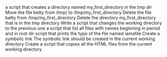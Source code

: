 a script that creates a directory named my_first_directory in the tmp dir
Move the file betty from /tmp/ to /tmp/my_first_directory
Delete the file betty from /tmp/my_first_directory
Delete the directory my_first_directory that is in the tmp directory
Write a script that changes the working directory to the previous one
a script that list all files with names beginning in period and in root dir
script that prints the type of the file named iamafile
Create a symbolic link  The symbolic link should be created in the current working directory
Create a script that copies all the HTML files from the current working directory
